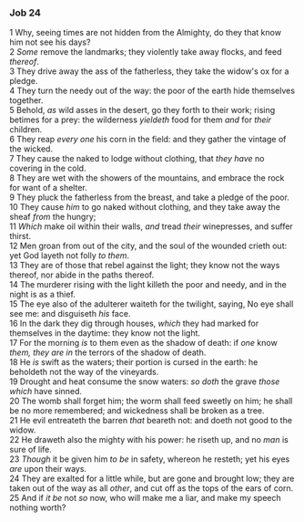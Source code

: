 ### Job 24

1 Why, seeing times are not hidden from the Almighty, do they that know him not see his days?  
2 *Some* remove the landmarks; they violently take away flocks, and feed *thereof*.  
3 They drive away the ass of the fatherless, they take the widow's ox for a pledge.  
4 They turn the needy out of the way: the poor of the earth hide themselves together.  
5 Behold, *as* wild asses in the desert, go they forth to their work; rising betimes for a prey: the wilderness *yieldeth* food for them *and* for *their* children.  
6 They reap *every one* his corn in the field: and they gather the vintage of the wicked.  
7 They cause the naked to lodge without clothing, that *they have* no covering in the cold.  
8 They are wet with the showers of the mountains, and embrace the rock for want of a shelter.  
9 They pluck the fatherless from the breast, and take a pledge of the poor.  
10 They cause *him* to go naked without clothing, and they take away the sheaf *from* the hungry;  
11 *Which* make oil within their walls, *and* tread *their* winepresses, and suffer thirst.  
12 Men groan from out of the city, and the soul of the wounded crieth out: yet God layeth not folly *to them*.  
13 They are of those that rebel against the light; they know not the ways thereof, nor abide in the paths thereof.  
14 The murderer rising with the light killeth the poor and needy, and in the night is as a thief.  
15 The eye also of the adulterer waiteth for the twilight, saying, No eye shall see me: and disguiseth *his* face.  
16 In the dark they dig through houses, *which* they had marked for themselves in the daytime: they know not the light.  
17 For the morning *is* to them even as the shadow of death: if *one* know *them, they are in* the terrors of the shadow of death.  
18 He *is* swift as the waters; their portion is cursed in the earth: he beholdeth not the way of the vineyards.  
19 Drought and heat consume the snow waters: *so doth* the grave *those which* have sinned.  
20 The womb shall forget him; the worm shall feed sweetly on him; he shall be no more remembered; and wickedness shall be broken as a tree.  
21 He evil entreateth the barren *that* beareth not: and doeth not good to the widow.  
22 He draweth also the mighty with his power: he riseth up, and no *man* is sure of life.  
23 *Though* it be given him *to be* in safety, whereon he resteth; yet his eyes *are* upon their ways.  
24 They are exalted for a little while, but are gone and brought low; they are taken out of the way as all *other*, and cut off as the tops of the ears of corn.  
25 And if *it be* not *so* now, who will make me a liar, and make my speech nothing worth?  
